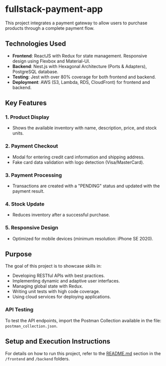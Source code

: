 # fullstack-payment-app
This project integrates a payment gateway to allow users to purchase products through a complete payment flow.

## Technologies Used
- **Frontend**: ReactJS with Redux for state management. Responsive design using Flexbox and Material-UI.
- **Backend**: Nest.js with Hexagonal Architecture (Ports & Adapters), PostgreSQL database.
- **Testing**: Jest with over 80% coverage for both frontend and backend.
- **Deployment**: AWS (S3, Lambda, RDS, CloudFront) for frontend and backend.

## Key Features
### 1. Product Display
- Shows the available inventory with name, description, price, and stock units.

### 2. Payment Checkout
- Modal for entering credit card information and shipping address.
- Fake card data validation with logo detection (Visa/MasterCard).

### 3. Payment Processing
- Transactions are created with a "PENDING" status and updated with the payment result.

### 4. Stock Update
- Reduces inventory after a successful purchase.

### 5. Responsive Design
- Optimized for mobile devices (minimum resolution: iPhone SE 2020).

## Purpose
The goal of this project is to showcase skills in:
- Developing RESTful APIs with best practices.
- Implementing dynamic and adaptive user interfaces.
- Managing global state with Redux.
- Writing unit tests with high code coverage.
- Using cloud services for deploying applications.

### API Testing
To test the API endpoints, import the Postman Collection available in the file: `postman_collection.json`.

## Setup and Execution Instructions
For details on how to run this project, refer to the [README.md](./README.md) section in the `/frontend` and `/backend` folders.

